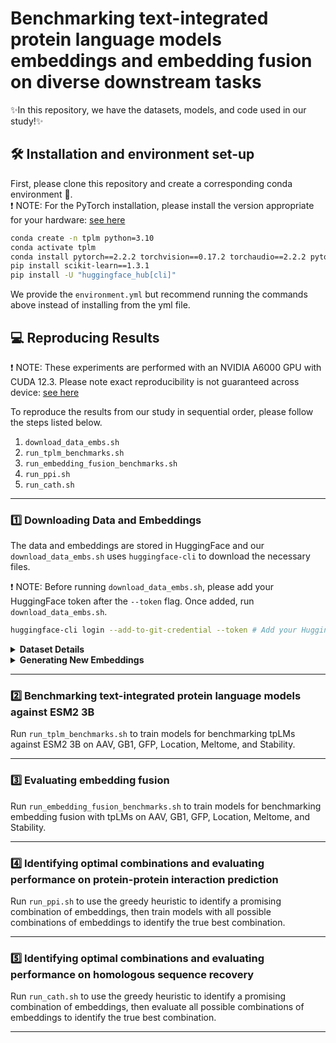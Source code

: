# Benchmarking text-integrated protein language models embeddings and embedding fusion on diverse downstream tasks

:sparkles:In this repository, we have the datasets, models, and code used in our study!:sparkles:
## :hammer_and_wrench: Installation and environment set-up
First, please clone this repository and create a corresponding conda environment :snake:.\
:exclamation: NOTE: For the PyTorch installation, please install the version appropriate for your hardware: [see here](https://pytorch.org/get-started/previous-versions/)
```bash
conda create -n tplm python=3.10
conda activate tplm
conda install pytorch==2.2.2 torchvision==0.17.2 torchaudio==2.2.2 pytorch-cuda=12.1 -c pytorch -c nvidia
pip install scikit-learn==1.3.1
pip install -U "huggingface_hub[cli]"
```
We provide the `environment.yml` but recommend running the commands above instead of installing from the yml file.

## :computer: Reproducing Results 
:exclamation: NOTE: These experiments are performed with an NVIDIA A6000 GPU with CUDA 12.3. Please note exact reproducibility is not guaranteed across device: [see here](https://pytorch.org/docs/stable/notes/randomness.html)

To reproduce the results from our study in sequential order, please follow the steps listed below.
1. `download_data_embs.sh`
2. `run_tplm_benchmarks.sh`
3. `run_embedding_fusion_benchmarks.sh`
4. `run_ppi.sh`
5. `run_cath.sh`
---
### :one: Downloading Data and Embeddings
The data and embeddings are stored in HuggingFace and our `download_data_embs.sh` uses `huggingface-cli` to download the necessary files. 

:exclamation: NOTE: Before running `download_data_embs.sh`, please add your HuggingFace token after the `--token` flag. Once added, run `download_data_embs.sh`.
```bash
huggingface-cli login --add-to-git-credential --token # Add your Huggingface token here 
```

<details>
  <summary><strong>Dataset Details</strong></summary>
  <br>
The datasets used in this study are created by the following authors:
  
  - AAV, GB1, and Meltome: https://github.com/J-SNACKKB/FLIP
  
  - GFP and Stability:  https://github.com/songlab-cal/tape

  - Location: https://github.com/HannesStark/protein-localization
  
  - PPI: https://github.com/daisybio/data-leakage-ppi-prediction
  
  - CATH/Homologous sequence recovery: https://www.cathdb.info/

</details>


<details>
  <summary><strong>Generating New Embeddings</strong></summary>
  <br>

We have provided sample scripts for generating embeddings for each protein language model (pLM) in the `embedding_generation/` directory. To generate your own embeddings using the pLMs from this study, follow these steps:

1. **Clone the Repository**:
   - Clone the repository of the respective pLM you intend to use. Please follow the specific setup and environment setup instructions detailed in each pLM's repository.

2. **Generate Embeddings**:
   - Copy the embedding generation script we provided in `embedding_generation/` into the cloned pLM's directory. Each pLM has a different embedding generation script, so please make sure you use the appropriate one.  
   - Execute these scripts within the pLM's environment and directory to generate new embeddings. Ensure that the outputs are directed to the appropriate location.

</details>

---
### :two: Benchmarking text-integrated protein language models against ESM2 3B
Run `run_tplm_benchmarks.sh` to train models for benchmarking tpLMs against ESM2 3B on AAV, GB1, GFP, Location, Meltome, and Stability. 

---
### :three: Evaluating embedding fusion
Run `run_embedding_fusion_benchmarks.sh` to train models for benchmarking embedding fusion with tpLMs on AAV, GB1, GFP, Location, Meltome, and Stability. 

---
### :four: Identifying optimal combinations and evaluating performance on protein-protein interaction prediction
Run `run_ppi.sh` to use the greedy heuristic to identify a promising combination of embeddings, then train models with all possible combinations of embeddings to identify the true best combination.

---
### :five: Identifying optimal combinations and evaluating performance on homologous sequence recovery
Run `run_cath.sh` to use the greedy heuristic to identify a promising combination of embeddings, then evaluate all possible combinations of embeddings to identify the true best combination.

---
